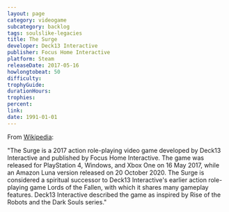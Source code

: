 ```yaml
---
layout: page
category: videogame
subcategory: backlog
tags: soulslike-legacies
title: The Surge
developer: Deck13 Interactive
publisher: Focus Home Interactive
platform: Steam
releaseDate: 2017-05-16
howlongtobeat: 50
difficulty:
trophyGuide:
durationHours:
trophies:
percent:
link:
date: 1991-01-01
---
```


From [Wikipedia](https://en.wikipedia.org/wiki/The_Surge):

"The Surge is a 2017 action role-playing video game developed by Deck13 Interactive and published by Focus Home Interactive. The game was released for PlayStation 4, Windows, and Xbox One on 16 May 2017, while an Amazon Luna version released on 20 October 2020. The Surge is considered a spiritual successor to Deck13 Interactive's earlier action role-playing game Lords of the Fallen, with which it shares many gameplay features. Deck13 Interactive described the game as inspired by Rise of the Robots and the Dark Souls series."
